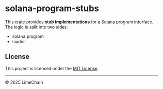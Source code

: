 # solana-program-stubs

This crate provides **stub implementations** for a Solana program interface.
The logic is split into two sides:

- solana program
- loader

## License

This project is licensed under the [MIT License](LICENSE).

---

© 2025 LimeChain
